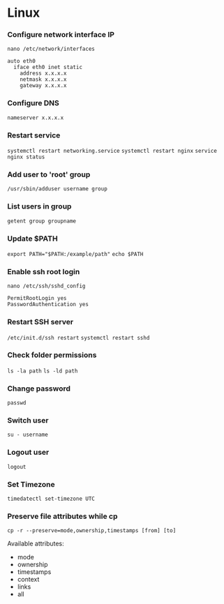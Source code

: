 # Linux

### Configure network interface IP
`nano /etc/network/interfaces`

```
auto eth0
  iface eth0 inet static
    address x.x.x.x
    netmask x.x.x.x
    gateway x.x.x.x
```

### Configure DNS
```
nameserver x.x.x.x
```

### Restart service
`systemctl restart networking.service`
`systemctl restart nginx`
`service nginx status`

### Add user to 'root' group
`/usr/sbin/adduser username group`

### List users in group
`getent group groupname`

### Update $PATH
`export PATH="$PATH:/example/path"`
`echo $PATH`

### Enable ssh root login
`nano /etc/ssh/sshd_config`

```
PermitRootLogin yes
PasswordAuthentication yes
```

### Restart SSH server
`/etc/init.d/ssh restart`
`systemctl restart sshd`

### Check folder permissions
`ls -la path`
`ls -ld path`

### Change password
`passwd`

### Switch user
`su - username`

### Logout user
`logout`

### Set Timezone
`timedatectl set-timezone UTC`

### Preserve file attributes while cp
`cp -r --preserve=mode,ownership,timestamps [from] [to]`

Available attributes:
- mode
- ownership
- timestamps
- context
- links
- all
